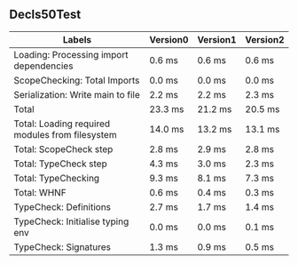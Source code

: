 
## Decls50Test

Labels|Version0|Version1|Version2
---|---|---|---
Loading: Processing import dependencies|0.6 ms|0.6 ms|0.6 ms
ScopeChecking: Total Imports|0.0 ms|0.0 ms|0.0 ms
Serialization: Write main to file|2.2 ms|2.2 ms|2.3 ms
Total|23.3 ms|21.2 ms|20.5 ms
Total: Loading required modules from filesystem|14.0 ms|13.2 ms|13.1 ms
Total: ScopeCheck step|2.8 ms|2.9 ms|2.8 ms
Total: TypeCheck step|4.3 ms|3.0 ms|2.3 ms
Total: TypeChecking|9.3 ms|8.1 ms|7.3 ms
Total: WHNF|0.6 ms|0.4 ms|0.3 ms
TypeCheck: Definitions|2.7 ms|1.7 ms|1.4 ms
TypeCheck: Initialise typing env|0.0 ms|0.0 ms|0.1 ms
TypeCheck: Signatures|1.3 ms|0.9 ms|0.5 ms

